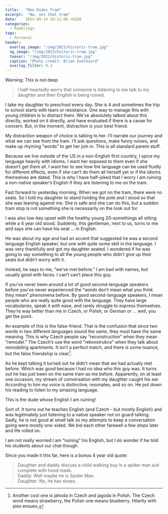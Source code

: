 ```yaml
---
title:   "Man Rides Tram"
excerpt:  "No, not that tram"
date:    2023-09-14 10:11:00 +0200
categories:
  - Ramblings
tags:
  - Personal
header:
  overlay_image: "/img/2023/historic-tram.jpg"
  og_image: "/img/2023/historic-tram.jpg"
  teaser: "/img/2023/historic-tram.jpg"
  caption: "Photo credit: Brian Exelbierd"
  overlay_filter: 0.3
---
```


Warning: This is not deep

> I half-heartedly worry that someone is listening to me talk to my daughter and their English is being ruined.

I take my daughter to preschool every day.  She is 4 and sometimes the trip to school starts with tears or resistance.  One way to manage this with young children is to distract them.  We’ve absolutely talked about this directly, worked on it directly, and have evaluated if there is a cause for concern.  But, in the moment, distraction is your best friend.

My distraction weapon of choice is talking to her.  I’ll narrate our journey and what we can see from the tram.  I’ll ask questions, make funny noises, and make up rhyming “words” to get her join in.  This is all standard parent stuff.  

Because we live outside of the US in a non-English first country, I spice my language heavily with idioms.  I want her exposed to them even if she doesn’t get them all.  I want her to see how the language can be used fluidly for different effects, even if she can’t do them all herself yet or if the idioms themselves are dated.  This is why I have half-joked that I worry I am ruining a non-native speaker’s English if they are listening to me on the tram.

Fast forward to yesterday morning.  When we got on the tram, there were no seats. So I told my daughter to stand holding the pole and I stood so that she was leaning against me.  She is safe and she can do this, but a sudden tram stop is not something she is necessarily on the look out for.

I was also low-key upset with the healthy young 20-somethings all sitting while a 4 year old stood.  Suddenly, this gentleman, next to us, turns to me and says she can have his seat … in English.

He was about my age and had an accent that suggested he was a second language English speaker, but one with quite some skill in the language. I was very thankfully and got my daughter seated.  I wondered if he was going to say something to all the young people who didn’t give up their seats but didn’t worry with it.

Instead, he says to me, “we’ve met before.”  I am bad with names, but usually good with faces.  I can’t can’t place this guy.

If you’ve never been around a lot of good second-language speakers before you’ve never experienced the “words don’t mean what you think they mean” phenomena before.  By good second-language speakers, I mean people who are really quite good with the language.  They have large vocabularies, speak it with ease, and rarely struggle to express themselves.  They’re way better than me in Czech, or Polish, or German or … well, you get the point.

An example of this is the false-friend.  That is the confusion that since two words in two different languages sound the same, they must have the same meaning.  This is why Czech people say “reconstruction” when they mean “remodel.”  The Czech’s use the word “rekonstrukce” when they talk about remodeling apartments.  It isn’t a perfect match, and there is some nuance, but the false friendship is clear[^1].

As he kept talking it turned out he didn’t mean that we had actually met before.  Which was good because I had no idea who this guy was.  It turns out he has just been on the same tram as me before.  Apparently, on at least one occasion, my stream of conversation with my daughter caught his ear.  According to him my voice is distinctive, resonates, and so on.  He put down his reading to listen to my amazing language.

This is the dude whose English I am ruining!

Sort of.  It turns out he teaches English (and Czech - but mostly English) and was legitimately just listening to a native speaker not on guard talking.  Sadly, he is not good at small talk so my attempts to keep a conversation going were mostly one-sided.  We bid each other farewell a few stops later and life rolled on.

I am not really worried I am “ruining” his English, but I do wonder if he told his students about our chat though.

Since you made it this far, here is a bonus 4 year old quote:

> Daughter and daddy discuss a child walking buy in a spider man suit complete with hood mask.  
> Daddy: Well maybe he is Spider Man.  
> Daughter: No, he has shoes.

[^1]: Another cool one is jahoda in Czech and jagoda in Polish[^2].  The Czech word means strawberry, the Polish one means blueberry.  Hilarity with pies ensues.

[^2]: And yes, many Poles and Czechs are really used to swapping ‘g’ for ‘h’ in words and then rolling on.  People are funny like that.